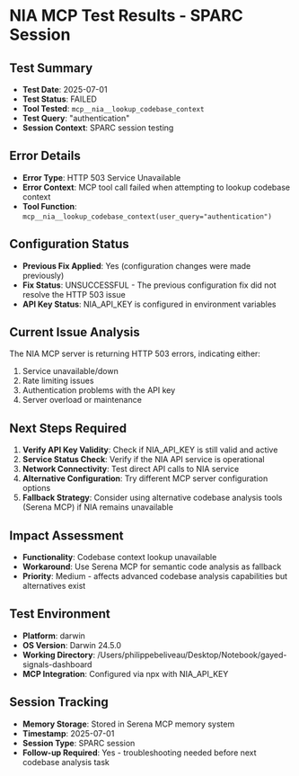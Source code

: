 # NIA MCP Test Results - SPARC Session

## Test Summary
- **Test Date**: 2025-07-01
- **Test Status**: FAILED
- **Tool Tested**: `mcp__nia__lookup_codebase_context`
- **Test Query**: "authentication"
- **Session Context**: SPARC session testing

## Error Details
- **Error Type**: HTTP 503 Service Unavailable
- **Error Context**: MCP tool call failed when attempting to lookup codebase context
- **Tool Function**: `mcp__nia__lookup_codebase_context(user_query="authentication")`

## Configuration Status
- **Previous Fix Applied**: Yes (configuration changes were made previously)
- **Fix Status**: UNSUCCESSFUL - The previous configuration fix did not resolve the HTTP 503 issue
- **API Key Status**: NIA_API_KEY is configured in environment variables

## Current Issue Analysis
The NIA MCP server is returning HTTP 503 errors, indicating either:
1. Service unavailable/down
2. Rate limiting issues
3. Authentication problems with the API key
4. Server overload or maintenance

## Next Steps Required
1. **Verify API Key Validity**: Check if NIA_API_KEY is still valid and active
2. **Service Status Check**: Verify if the NIA API service is operational
3. **Network Connectivity**: Test direct API calls to NIA service
4. **Alternative Configuration**: Try different MCP server configuration options
5. **Fallback Strategy**: Consider using alternative codebase analysis tools (Serena MCP) if NIA remains unavailable

## Impact Assessment
- **Functionality**: Codebase context lookup unavailable
- **Workaround**: Use Serena MCP for semantic code analysis as fallback
- **Priority**: Medium - affects advanced codebase analysis capabilities but alternatives exist

## Test Environment
- **Platform**: darwin
- **OS Version**: Darwin 24.5.0
- **Working Directory**: /Users/philippebeliveau/Desktop/Notebook/gayed-signals-dashboard
- **MCP Integration**: Configured via npx with NIA_API_KEY

## Session Tracking
- **Memory Storage**: Stored in Serena MCP memory system
- **Timestamp**: 2025-07-01
- **Session Type**: SPARC session
- **Follow-up Required**: Yes - troubleshooting needed before next codebase analysis task